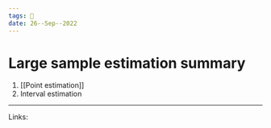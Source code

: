```yaml
---
tags: 🌱
date: 26--Sep--2022
---
```


# Large sample estimation summary

1. [[Point estimation]]
2. Interval estimation

---
Links: 